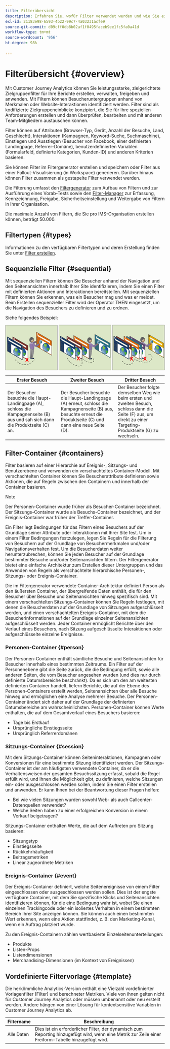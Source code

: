 ```yaml
---
title: Filterübersicht
description: Erfahren Sie, wofür Filter verwendet werden und wie Sie einen einfachen Filter erstellen.
exl-id: 21183e98-6593-4b22-99c7-4a03231acfe9
source-git-commit: d09cff0db8b02af1f0495faceb9ee1fc5fa0a41d
workflow-type: tm+mt
source-wordcount: '956'
ht-degree: 98%

---
```



# Filterübersicht {#overview}

Mit Customer Journey Analytics können Sie leistungsstarke, zielgerichtete Zielgruppenfilter für Ihre Berichte erstellen, verwalten, freigeben und anwenden. Mit Filtern können Besucheruntergruppen anhand von Merkmalen oder Website-Interaktionen identifiziert werden. Filter sind als kodifizierte Zielgruppeneinblicke konzipiert, die Sie für Ihre speziellen Anforderungen erstellen und dann überprüfen, bearbeiten und mit anderen Team-Mitgliedern austauschen können.

Filter können auf Attributen (Browser-Typ, Gerät, Anzahl der Besuche, Land, Geschlecht), Interaktionen (Kampagnen, Keyword-Suche, Suchmaschine), Einstiegen und Ausstiegen (Besucher von Facebook, einer definierten Landingpage, Referrer-Domäne), benutzerdefinierten Variablen (Formularfeld, definierte Kategorien, Kunden-ID) und anderen Kriterien basieren.

Sie können Filter im Filtergenerator erstellen und speichern oder Filter aus einer Fallout-Visualisierung (in Workspace) generieren. Darüber hinaus können Filter zusammen als gestapelte Filter verwendet werden.

Die Filterung umfasst den [Filtergenerator](/help/components/filters/filter-builder.md) zum Aufbau von Filtern und zur Ausführung eines Vorab-Tests sowie den [Filter-Manager](/help/components/filters/manage-filters.md) zur Erfassung, Kennzeichnung, Freigabe, Sicherheitseinstellung und Weitergabe von Filtern in Ihrer Organisation.

Die maximale Anzahl von Filtern, die Sie pro IMS-Organisation erstellen können, beträgt 50.000.

## Filtertypen {#types}

Informationen zu den verfügbaren Filtertypen und deren Erstellung finden Sie unter [Filter erstellen](/help/components/filters/create-filters.md).

## Sequenzielle Filter {#sequential}

Mit sequenziellen Filtern können Sie Besucher anhand der Navigation und den Seitenansichten innerhalb Ihrer Site identifizieren, indem Sie einen Filter mit definierten Aktionen und Interaktionen bereitstellen. Mit sequenziellen Filtern können Sie erkennen, was ein Besucher mag und was er meidet. Beim Erstellen sequenzieller Filter wird der Operator THEN eingesetzt, um die Navigation des Besuchers zu definieren und zu ordnen.

Siehe folgendes Beispiel:

![](assets/sequential_fil.png)

| Erster Besuch | Zweiter Besuch | Dritter Besuch |
| --- | --- | --- |
| Der Besucher besuchte die Haupt-Landingpage (A), schloss die Kampagnenseite (B) aus und sah sich dann die Produktseite (C) an. | Der Besucher besuchte die Haupt-Landingpage (A) erneut, schloss die Kampagnenseite (B) aus, besuchte erneut die Produktseite (C) und dann eine neue Seite (D). | Der Besucher folgte demselben Weg wie beim ersten und zweiten Besuch, schloss dann die Seite (F) aus, um direkt zu einer Targeting-Produktseite (G) zu wechseln. |

## Filter-Container {#containers}

Filter basieren auf einer Hierarchie auf Ereignis-, Sitzungs- und Benutzerebene und verwenden ein verschachteltes Container-Modell. Mit verschachtelten Container können Sie Besucherattribute definieren sowie Aktionen, die auf Regeln zwischen den Containern und innerhalb der Container basieren.

>[!NOTE]
>Der Personen-Container wurde früher als Besucher-Container bezeichnet. Der Sitzungs-Container wurde als Besuchs-Container bezeichnet, und der Ereignis-Container war früher der Treffer-Container.

Ein Filter legt Bedingungen für das Filtern eines Besuchers auf der Grundlage seiner Attribute oder Interaktionen mit Ihrer Site fest. Um in einem Filter Bedingungen festzulegen, legen Sie Regeln für die Filterung von Besuchern auf der Grundlage von Besuchermerkmalen und/oder Navigationsverhalten fest. Um die Besucherdaten weiter herunterzubrechen, können Sie jeden Besucher auf der Grundlage bestimmter Besuche und/oder Seitenansichten filtern. Der Filtergenerator bietet eine einfache Architektur zum Erstellen dieser Untergruppen und das Anwenden von Regeln als verschachtelte hierarchische Personen-, Sitzungs- oder Ereignis-Container.

Die im Filtergenerator verwendete Container-Architektur definiert Person als den äußersten Container, der übergreifende Daten enthält, die für den Besucher über Besuche und Seitenansichten hinweg spezifisch sind. Mit einem verschachtelten Sitzungs-Container können Sie Regeln festlegen, mit denen die Besucherdaten auf der Grundlage von Sitzungen aufgeschlüsselt werden, und einen verschachtelten Ereignis-Container, mit dem die Besucherinformationen auf der Grundlage einzelner Seitenansichten aufgeschlüsselt werden. Jeder Container ermöglicht Berichte über den Verlauf eines Besuchers, nach Sitzung aufgeschlüsselte Interaktionen oder aufgeschlüsselte einzelne Ereignisse.

### Personen-Container {#person}

Der Personen-Container enthält sämtliche Besuche und Seitenansichten für Besucher innerhalb eines bestimmten Zeitraums. Ein Filter auf der Personenebene gibt die Seite zurück, die die Bedingung erfüllt, sowie alle anderen Seiten, die vom Besucher angesehen wurden (und dies nur durch definierte Datumsbereiche beschränkt). Da es sich um den am weitesten definierten Container handelt, liefern Berichte, die auf der Ebene des Personen-Containers erstellt werden, Seitenansichten über alle Besuche hinweg und ermöglichen eine Analyse mehrerer Besuche. Der Personen-Container ändert sich daher auf der Grundlage der definierten Datumsbereiche am wahrscheinlichsten.
Personen-Container können Werte enthalten, die auf dem Gesamtverlauf eines Besuchers basieren:

* Tage bis Erstkauf
* Ursprüngliche Einstiegsseite
* Ursprünglich Referrerdomänen

### Sitzungs-Container {#session}

Mit dem Sitzungs-Container können Seiteninteraktionen, Kampagnen oder Konversionen für eine bestimmte Sitzung identifiziert werden. Der Sitzungs-Container ist der am häufigsten verwendete Container, da er die Verhaltensweisen der gesamten Besuchssitzung erfasst, sobald die Regel erfüllt wird, und Ihnen die Möglichkeit gibt, zu definieren, welche Sitzungen ein- oder ausgeschlossen werden sollen, indem Sie einen Filter erstellen und anwenden. Er kann Ihnen bei der Beantwortung dieser Fragen helfen:

* Bei wie vielen Sitzungen wurden sowohl Web- als auch Callcenter-Datenquellen verwendet?
* Welche Seiten haben zu einer erfolgreichen Konversion in einem Verkauf beigetragen?

Sitzungs-Container enthalten Werte, die auf dem Auftreten pro Sitzung basieren:

* Sitzungstyp
* Einstiegsseite
* Rückkehrhäufigkeit
* Beitragsmetriken
* Linear zugeordnete Metriken

### Ereignis-Container {#event}

Der Ereignis-Container definiert, welche Seitenereignisse von einem Filter eingeschlossen oder ausgeschlossen werden sollen. Dies ist der engste verfügbare Container, mit dem Sie spezifische Klicks und Seitenansichten identifizieren können, für die eine Bedingung wahr ist, wobei Sie einen einzelnen Trackingcode oder ein isoliertes Verhalten in einem bestimmten Bereich Ihrer Site anzeigen können. Sie können auch einen bestimmten Wert erkennen, wenn eine Aktion stattfindet, z. B. den Marketing-Kanal, wenn ein Auftrag platziert wurde.

Zu den Ereignis-Containern zählen wertbasierte Einzelseitenunterteilungen:

* Produkte
* Listen-Props
* Listendimensionen
* Merchandising-Dimensionen (im Kontext von Ereignissen)

## Vordefinierte Filtervorlage {#template}

Die herkömmliche Analytics-Version enthält eine Vielzahl vordefinierter Vorlagenfilter (Filter) und berechneter Metriken. Viele von ihnen gelten nicht für Customer Journey Analytics oder müssen umbenannt oder neu erstellt werden. Andere hängen von einer Lösung für kontextsensitive Variablen in Customer Journey Analytics ab.

| Filtername | Beschreibung |
| --- | --- |
| Alle Daten | Dies ist ein erforderlicher Filter, der dynamisch zum Reporting hinzugefügt wird, wenn eine Metrik zur Zeile einer Freiform-Tabelle hinzugefügt wird. |

